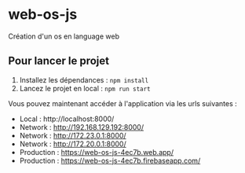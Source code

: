 # web-os-js
Création d'un os en language web

## Pour lancer le projet

1. Installez les dépendances : ```npm install```
2. Lancez le projet en local : ```npm run start```

Vous pouvez maintenant accéder à l'application via les urls suivantes :
* Local : http://localhost:8000/
* Network : http://192.168.129.192:8000/
* Network : http://172.23.0.1:8000/
* Network : http://172.20.0.1:8000/
* Production : https://web-os-js-4ec7b.web.app/
* Production : https://web-os-js-4ec7b.firebaseapp.com/
